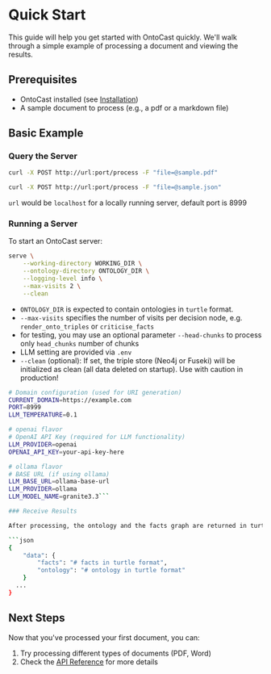# Quick Start

This guide will help you get started with OntoCast quickly. We'll walk through a simple example of processing a document and viewing the results.

## Prerequisites

- OntoCast installed (see [Installation](installation.md))
- A sample document to process (e.g., a pdf or a markdown file)

## Basic Example

### Query the Server

```bash
curl -X POST http://url:port/process -F "file=@sample.pdf"

curl -X POST http://url:port/process -F "file=@sample.json"
```

`url` would be `localhost` for a locally running server, default port is 8999

### Running a Server

To start an OntoCast server:

```bash
serve \
    --working-directory WORKING_DIR \
    --ontology-directory ONTOLOGY_DIR \
    --logging-level info \
    --max-visits 2 \
    --clean
```

- `ONTOLOGY_DIR` is expected to contain ontologies in `turtle` format.
- `--max-visits` specifies the number of visits per decision node, e.g. `render_onto_triples` or `criticise_facts`
- for testing, you may use an optional parameter `--head-chunks` to process only `head_chunks` number of chunks
- LLM setting are provided via `.env`
- `--clean` (optional): If set, the triple store (Neo4j or Fuseki) will be initialized as clean (all data deleted on startup). Use with caution in production!

```sh
# Domain configuration (used for URI generation) 
CURRENT_DOMAIN=https://example.com
PORT=8999
LLM_TEMPERATURE=0.1

# openai flavor
# OpenAI API Key (required for LLM functionality)
LLM_PROVIDER=openai
OPENAI_API_KEY=your-api-key-here

# ollama flavor
# BASE URL (if using ollama)
LLM_BASE_URL=ollama-base-url
LLM_PROVIDER=ollama
LLM_MODEL_NAME=granite3.3```

### Receive Results

After processing, the ontology and the facts graph are returned in turtle format

```json
{
    "data": {
        "facts": "# facts in turtle format",
        "ontology": "# ontology in turtle format"
    }
  ...
}
```

## Next Steps

Now that you've processed your first document, you can:

1. Try processing different types of documents (PDF, Word)
2. Check the [API Reference](../reference/onto.md) for more details 